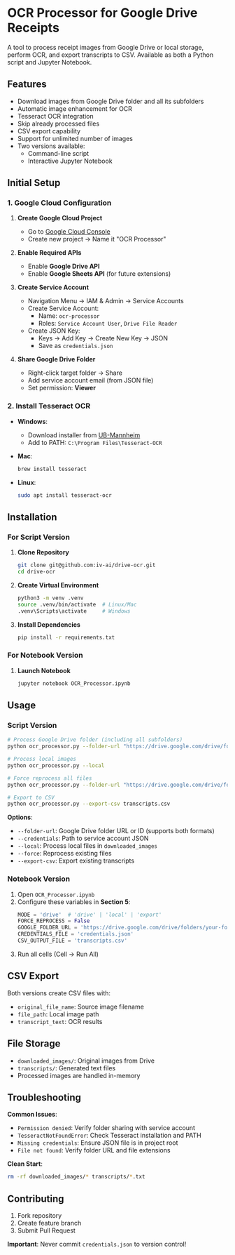# OCR Processor for Google Drive Receipts

A tool to process receipt images from Google Drive or local storage, perform OCR, and export transcripts to CSV. Available as both a Python script and Jupyter Notebook.

## Features

- Download images from Google Drive folder and all its subfolders
- Automatic image enhancement for OCR
- Tesseract OCR integration
- Skip already processed files
- CSV export capability
- Support for unlimited number of images
- Two versions available:
  - Command-line script
  - Interactive Jupyter Notebook

## Initial Setup

### 1. Google Cloud Configuration

1. **Create Google Cloud Project**
   - Go to [Google Cloud Console](https://console.cloud.google.com/)
   - Create new project → Name it "OCR Processor"

2. **Enable Required APIs**
   - Enable **Google Drive API**
   - Enable **Google Sheets API** (for future extensions)

3. **Create Service Account**
   - Navigation Menu → IAM & Admin → Service Accounts
   - Create Service Account:
     - Name: `ocr-processor`
     - Roles: `Service Account User`, `Drive File Reader`
   - Create JSON Key:
     - Keys → Add Key → Create New Key → JSON
     - Save as `credentials.json`

4. **Share Google Drive Folder**
   - Right-click target folder → Share
   - Add service account email (from JSON file)
   - Set permission: **Viewer**

### 2. Install Tesseract OCR

- **Windows**:
  - Download installer from [UB-Mannheim](https://github.com/UB-Mannheim/tesseract/wiki)
  - Add to PATH: `C:\Program Files\Tesseract-OCR`

- **Mac**:
  ```bash
  brew install tesseract
  ```

- **Linux**:
  ```bash
  sudo apt install tesseract-ocr
  ```

## Installation

### For Script Version

1. **Clone Repository**
   ```bash
   git clone git@github.com:iv-ai/drive-ocr.git
   cd drive-ocr
   ```

2. **Create Virtual Environment**
   ```bash
   python3 -m venv .venv
   source .venv/bin/activate  # Linux/Mac
   .venv\Scripts\activate     # Windows
   ```

3. **Install Dependencies**
   ```bash
   pip install -r requirements.txt
   ```

### For Notebook Version

1. **Launch Notebook**
   ```bash
   jupyter notebook OCR_Processor.ipynb
   ```

## Usage

### Script Version

```bash
# Process Google Drive folder (including all subfolders)
python ocr_processor.py --folder-url "https://drive.google.com/drive/folders/your-folder-id" --credentials credentials.json

# Process local images
python ocr_processor.py --local

# Force reprocess all files
python ocr_processor.py --folder-url "https://drive.google.com/drive/folders/your-folder-id" --force

# Export to CSV
python ocr_processor.py --export-csv transcripts.csv
```

**Options**:
- `--folder-url`: Google Drive folder URL or ID (supports both formats)
- `--credentials`: Path to service account JSON
- `--local`: Process local files in `downloaded_images`
- `--force`: Reprocess existing files
- `--export-csv`: Export existing transcripts

### Notebook Version

1. Open `OCR_Processor.ipynb`
2. Configure these variables in **Section 5**:
   ```python
   MODE = 'drive'  # 'drive' | 'local' | 'export'
   FORCE_REPROCESS = False
   GOOGLE_FOLDER_URL = 'https://drive.google.com/drive/folders/your-folder-id'  # Could be url or just folder id
   CREDENTIALS_FILE = 'credentials.json'
   CSV_OUTPUT_FILE = 'transcripts.csv'
   ```
3. Run all cells (Cell → Run All)

## CSV Export

Both versions create CSV files with:
- `original_file_name`: Source image filename
- `file_path`: Local image path
- `transcript_text`: OCR results

## File Storage

- `downloaded_images/`: Original images from Drive
- `transcripts/`: Generated text files
- Processed images are handled in-memory

## Troubleshooting

**Common Issues**:
- `Permission denied`: Verify folder sharing with service account
- `TesseractNotFoundError`: Check Tesseract installation and PATH
- `Missing credentials`: Ensure JSON file is in project root
- `File not found`: Verify folder URL and file extensions

**Clean Start**:
```bash
rm -rf downloaded_images/* transcripts/*.txt
```

## Contributing

1. Fork repository
2. Create feature branch
3. Submit Pull Request

**Important**: Never commit `credentials.json` to version control!
